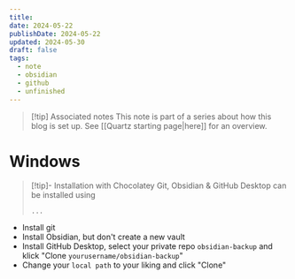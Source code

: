 ```yaml
---
title: 
date: 2024-05-22
publishDate: 2024-05-22
updated: 2024-05-30
draft: false
tags:
  - note
  - obsidian
  - github
  - unfinished
---
```

 
> [!tip] Associated notes
> This note is part of a series about how this blog is set up.
> See [[Quartz starting page|here]] for an overview.

# Windows

> [!tip]- Installation with Chocolatey
> Git, Obsidian & GitHub Desktop can be installed using 
> ```shell
> ...
> ```

- Install git
- Install Obsidian, but don't create a new vault
- Install GitHub Desktop, select your private repo `obsidian-backup` and klick "Clone `yourusername/obsidian-backup`"
- Change your `local path` to your liking and click "Clone"